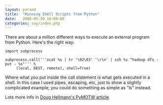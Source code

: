 ```yaml
---
layout: parand
title:  "Running Shell Scripts from Python"
date:   2008-05-30 10:00:00
categories: say/index.php
---
```

There are about a million different ways to execute an external program from Python. Here's the right way:
    
    
    import subprocess
    
    subprocess.call('''zcat %s | tr '\02\03' '\r\n' | ssh %s "hadoop dfs -put - %s"''' %
         (local, DEST, remote), shell=True)
    

Where what you put inside the call statement is what gets executed in a shell. In this case I used pipes, escaping, etc, just to show a slightly complicated example; you could do something as simple as "ls" instead.

Lots more info in [Doug Hellmann's PyMOTW article](/web/20101222040800/http://www.oreillynet.com/onlamp/blog/2007/08/pymotw_subprocess_1.html).
